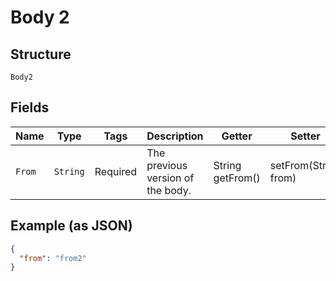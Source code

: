 
# Body 2

## Structure

`Body2`

## Fields

| Name | Type | Tags | Description | Getter | Setter |
|  --- | --- | --- | --- | --- | --- |
| `From` | `String` | Required | The previous version of the body. | String getFrom() | setFrom(String from) |

## Example (as JSON)

```json
{
  "from": "from2"
}
```

